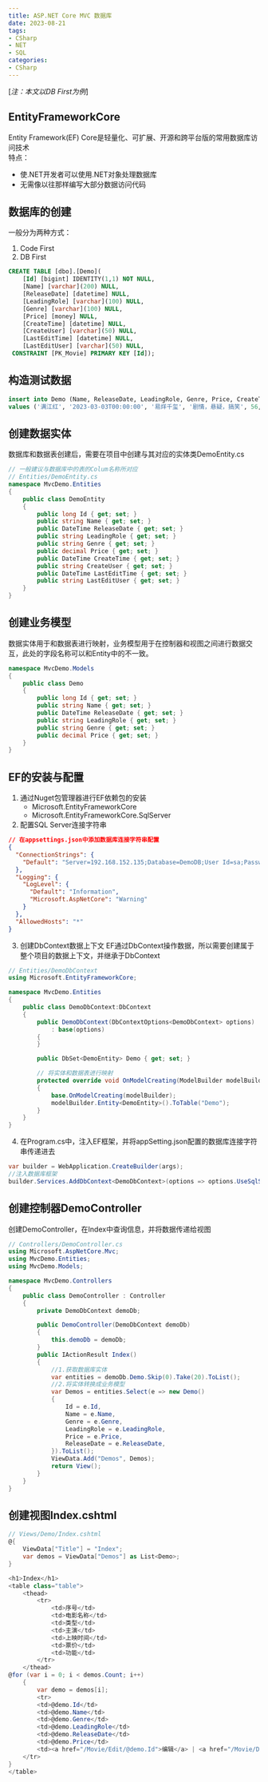 ```yaml
---
title: ASP.NET Core MVC 数据库
date: 2023-08-21
tags:
- CSharp
- NET
- SQL
categories:
- CSharp
---
```


[*注：本文以DB First为例*]

## EntityFrameworkCore
Entity Framework(EF) Core是轻量化、可扩展、开源和跨平台版的常用数据库访问技术</br>
特点：
- 使.NET开发者可以使用.NET对象处理数据库
- 无需像以往那样编写大部分数据访问代码

## 数据库的创建
一般分为两种方式：
1. Code First
2. DB First
```sql
CREATE TABLE [dbo].[Demo](
    [Id] [bigint] IDENTITY(1,1) NOT NULL,
    [Name] [varchar](200) NULL,
    [ReleaseDate] [datetime] NULL,
    [LeadingRole] [varchar](100) NULL,
    [Genre] [varchar](100) NULL,
    [Price] [money] NULL,
    [CreateTime] [datetime] NULL,
    [CreateUser] [varchar](50) NULL,
    [LastEditTime] [datetime] NULL,
    [LastEditUser] [varchar](50) NULL,
 CONSTRAINT [PK_Movie] PRIMARY KEY [Id]);
```

## 构造测试数据
```sql
insert into Demo (Name, ReleaseDate, LeadingRole, Genre, Price, CreateTime, CreateUser, LastEditTime, LastEditUser)
values ('满江红', '2023-03-03T00:00:00', '易烊千玺', '剧情，悬疑，搞笑', 56, '2023-05-01T00:00:00', 'Sleny', '2023-05-01T00:00:00', 'Sleny')
```

## 创建数据实体
数据库和数据表创建后，需要在项目中创建与其对应的实体类DemoEntity.cs
```c#
// 一般建议与数据库中的表的Colum名称所对应
// Entities/DemoEntity.cs
namespace MvcDemo.Entities
{
    public class DemoEntity
    {
        public long Id { get; set; }
        public string Name { get; set; }
        public DateTime ReleaseDate { get; set; }
        public string LeadingRole { get; set; }
        public string Genre { get; set; }
        public decimal Price { get; set; }
        public DateTime CreateTime { get; set; }
        public string CreateUser { get; set; }
        public DateTime LastEditTime { get; set; }
        public string LastEditUser { get; set; }
    }
}
```

## 创建业务模型
数据实体用于和数据表进行映射，业务模型用于在控制器和视图之间进行数据交互，此处的字段名称可以和Entity中的不一致。
```c#
namespace MvcDemo.Models
{
    public class Demo
    {
        public long Id { get; set; }
        public string Name { get; set; }
        public DateTime ReleaseDate { get; set; }
        public string LeadingRole { get; set; }
        public string Genre { get; set; }
        public decimal Price { get; set; }
    }
}
```

## EF的安装与配置
1. 通过Nuget包管理器进行EF依赖包的安装
    - Microsoft.EntityFrameworkCore
    - Microsoft.EntityFrameworkCore.SqlServer
2. 配置SQL Server连接字符串
```json
// 在appsettings.json中添加数据库连接字符串配置
{
  "ConnectionStrings": {
    "Default": "Server=192.168.152.135;Database=DemoDB;User Id=sa;Password=admin@123;Trusted_Connection=True;TrustServerCertificate=true;MultipleActiveResultSets=true"
  },
  "Logging": {
    "LogLevel": {
      "Default": "Information",
      "Microsoft.AspNetCore": "Warning"
    }
  },
  "AllowedHosts": "*"
}
```
3. 创建DbContext数据上下文
EF通过DbContext操作数据，所以需要创建属于整个项目的数据上下文，并继承于DbContext
```c#
// Entities/DemoDbContext
using Microsoft.EntityFrameworkCore;

namespace MvcDemo.Entities
{
    public class DemoDbContext:DbContext
    {
        public DemoDbContext(DbContextOptions<DemoDbContext> options)
            : base(options)
        {
        }

        public DbSet<DemoEntity> Demo { get; set; }

        // 将实体和数据表进行映射
        protected override void OnModelCreating(ModelBuilder modelBuilder)
        {
            base.OnModelCreating(modelBuilder);
            modelBuilder.Entity<DemoEntity>().ToTable("Demo");
        }
    }
}
```
4. 在Program.cs中，注入EF框架，并将appSetting.json配置的数据库连接字符串传递进去
```c#
var builder = WebApplication.CreateBuilder(args);
//注入数据库框架
builder.Services.AddDbContext<DemoDbContext>(options => options.UseSqlServer(builder.Configuration.GetConnectionString("Default")));
```

## 创建控制器DemoController
创建DemoController，在Index中查询信息，并将数据传递给视图
```c#
// Controllers/DemoController.cs
using Microsoft.AspNetCore.Mvc;
using MvcDemo.Entities;
using MvcDemo.Models;

namespace MvcDemo.Controllers
{
    public class DemoController : Controller
    {
        private DemoDbContext demoDb;

        public DemoController(DemoDbContext demoDb)
        {
            this.demoDb = demoDb;
        }
        public IActionResult Index()
        {
            //1.获取数据库实体
            var entities = demoDb.Demo.Skip(0).Take(20).ToList();
            //2.将实体转换成业务模型
            var Demos = entities.Select(e => new Demo()
            {
                Id = e.Id,
                Name = e.Name,
                Genre = e.Genre,
                LeadingRole = e.LeadingRole,
                Price = e.Price,
                ReleaseDate = e.ReleaseDate,
            }).ToList();
            ViewData.Add("Demos", Demos);
            return View();
        }
    }
}
```

## 创建视图Index.cshtml
```c#
// Views/Demo/Index.cshtml
@{
    ViewData["Title"] = "Index";
    var demos = ViewData["Demos"] as List<Demo>;
}

<h1>Index</h1>
<table class="table">
    <thead>
        <tr>
            <td>序号</td>
            <td>电影名称</td>
            <td>类型</td>
            <td>主演</td>
            <td>上映时间</td>
            <td>票价</td>
            <td>功能</td>
        </tr>
    </thead>
@for (var i = 0; i < demos.Count; i++)
    {
        var demo = demos[i];
        <tr>
        <td>@demo.Id</td>
        <td>@demo.Name</td>
        <td>@demo.Genre</td>
        <td>@demo.LeadingRole</td>
        <td>@demo.ReleaseDate</td>
        <td>@demo.Price</td>
        <td><a href="/Movie/Edit/@demo.Id">编辑</a> | <a href="/Movie/Delete/@demo.Id">删除</a></td>
    </tr>
}
</table>
```